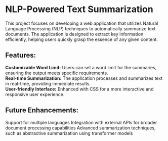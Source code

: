 <h1>NLP-Powered Text Summarization</h1>
This project focuses on developing a web application that utilizes Natural Language Processing (NLP) techniques to automatically summarize text documents. The application is designed to extract key information efficiently, helping users quickly grasp the essence of any given content.

<h2>Features:</h2>

<b>Customizable Word Limit:</b> Users can set a word limit for the summaries, ensuring the output meets specific requirements.<br>
<b>Real-time Summarization:</b> The application processes and summarizes text in real-time, providing immediate results.<br>
<b>User-friendly Interface:</b> Enhanced with CSS for a more interactive and responsive user experience.<br>

<h2>Future Enhancements:</h2>

Support for multiple languages
Integration with external APIs for broader document processing capabilities
Advanced summarization techniques, such as abstractive summarization using transformer models
